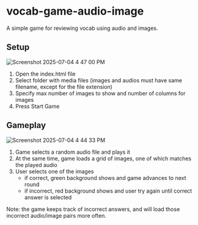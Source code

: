 # vocab-game-audio-image

A simple game for reviewing vocab using audio and images.

## Setup
![Screenshot 2025-07-04 4 47 00 PM](https://github.com/user-attachments/assets/a84fc62d-1a8b-475a-a156-f920f41ad4fc)
1. Open the index.html file
2. Select folder with media files (images and audios must have same filename, except for the file extension)
3. Specify max number of images to show and number of columns for images
4. Press Start Game

## Gameplay
![Screenshot 2025-07-04 4 44 33 PM](https://github.com/user-attachments/assets/3bcdc7a3-9e74-4169-b353-a0f1943db1a0)
1. Game selects a random audio file and plays it
2. At the same time, game loads a grid of images, one of which matches the played audio
3. User selects one of the images
   - if correct, green background shows and game advances to next round
   - if incorrect, red background shows and user try again until correct answer is selected
   
Note: the game keeps track of incorrect answers, and will load those incorrect audio/image pairs more often.
